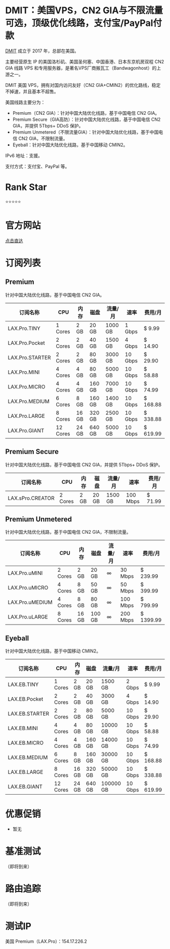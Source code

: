 # DMIT：美国VPS，CN2 GIA与不限流量可选，顶级优化线路，支付宝/PayPal付款

[DMIT](https://www.dmit.io/aff.php?aff=3171) 成立于 2017 年，总部在美国。

主要经营原生 IP 的美国洛杉矶、美国圣何塞、中国香港、日本东京机房双程 CN2 GIA 线路 VPS 和专用服务器，是著名VPS厂商搬瓦工（Bandwagonhost）的上游之一。

DMIT 美国 VPS，拥有对国内访问友好（CN2 GIA+CMIN2）的优化路线，稳定不掉速，并且基本不超售。

美国线路主要分为：

- Premium（CN2 GIA）：针对中国大陆优化线路，基于中国电信 CN2 GIA。
- Premium Secure（GIA高防）：针对中国大陆优化线路，基于中国电信 CN2 GIA，并提供 5Tbps+ DDoS 保护。
- Premium Unmetered（不限流量GIA）：针对中国大陆优化线路，基于中国电信 CN2 GIA，不限制流量。
- Eyeball：针对中国大陆优化线路，基于中国移动 CMIN2。

IPv6 地址：支援。

支付方式：支付宝、PayPal 等。

# **Rank Star**

⭐⭐⭐⭐⭐

# **官方网站**

[点击直达](https://www.dmit.io/aff.php?aff=3171)

# **订阅列表**

## Premium

针对中国大陆优化线路，基于中国电信 CN2 GIA。

| 订阅名称 | CPU | 内存 | 磁盘 | 流量/月 | 速率 | 费用/月 |
| --- | --- | --- | --- | --- | --- | --- |
| LAX.Pro.TINY | 1 Cores | 2 GB | 20 GB | 1000 GB | 1 Gbps | $ 9.99 |
| LAX.Pro.Pocket | 2 Cores | 2 GB | 40 GB | 1500 GB | 4 Gbps | $ 14.90 |
| LAX.Pro.STARTER | 2 Cores | 2 GB | 80 GB | 3000 GB | 10 Gbps | $ 29.90 |
| LAX.Pro.MINI | 4 Cores | 4 GB | 80 GB | 5000 GB | 10 Gbps | $ 58.88 |
| LAX.Pro.MICRO | 4 Cores | 4 GB | 160 GB | 7000 GB | 10 Gbps | $ 74.99 |
| LAX.Pro.MEDIUM | 6 Cores | 8 GB | 160 GB | 1400 GB | 10 Gbps | $ 168.88 |
| LAX.Pro.LARGE | 8 Cores | 16 GB | 320 GB | 2500 GB | 10 Gbps | $ 338.88 |
| LAX.Pro.GIANT | 12 Cores | 24 GB | 640 GB | 5000 GB | 10 Gbps | $ 619.99 |

## Premium Secure

针对中国大陆优化线路，基于中国电信 CN2 GIA，并提供 5Tbps+ DDoS 保护。

| 订阅名称 | CPU | 内存 | 磁盘 | 流量/月 | 速率 | 费用/月 |
| --- | --- | --- | --- | --- | --- | --- |
| LAX.sPro.CREATOR | 2 Cores | 2 GB | 20 GB | 1500 GB | 100 Mbps | $ 71.99 |

## Premium Unmetered

针对中国大陆优化线路，基于中国电信 CN2 GIA，不限制流量。

| 订阅名称 | CPU | 内存 | 磁盘 | 流量/月 | 速率 | 费用/月 |
| --- | --- | --- | --- | --- | --- | --- |
| LAX.Pro.uMINI | 2 Cores | 2 GB | 20 GB | ∞ | 30 Mbps | $ 239.99 |
| LAX.Pro.uMICRO | 4 Cores | 8 GB | 50 GB | ∞ | 50 Mbps | $ 399.99 |
| LAX.Pro.uMEDIUM | 4 Cores | 8 GB | 80 GB | ∞ | 100 Mbps | $ 799.99 |
| LAX.Pro.uLARGE | 8 Cores | 16 GB | 100 GB | ∞ | 200 Mbps | $ 1399.99 |

## Eyeball

针对中国大陆优化线路，基于中国移动 CMIN2。

| 订阅名称 | CPU | 内存 | 磁盘 | 流量/月 | 速率 | 费用/月 |
| --- | --- | --- | --- | --- | --- | --- |
| LAX.EB.TINY | 1 Cores | 2 GB | 20 GB | 1500 GB | 2 Gbps | $ 9.99 |
| LAX.EB.Pocket | 2 Cores | 2 GB | 40 GB | 3000 GB | 4 Gbps | $ 14.90 |
| LAX.EB.STARTER | 2 Cores | 2 GB | 80 GB | 5000 GB | 10 Gbps | $ 29.90 |
| LAX.EB.MINI | 4 Cores | 4 GB | 80 GB | 10000 GB | 10 Gbps | $ 58.88 |
| LAX.EB.MICRO | 4 Cores | 4 GB | 160 GB | 14000 GB | 10 Gbps | $ 74.99 |
| LAX.EB.MEDIUM | 6 Cores | 8 GB | 160 GB | 30000 GB | 10 Gbps | $ 168.88 |
| LAX.EB.LARGE | 8 Cores | 16 GB | 320 GB | 50000 GB | 10 Gbps | $ 338.88 |
| LAX.EB.GIANT | 12 Cores | 24 GB | 640 GB | 100000 GB | 10 Gbps | $ 619.99 |

# **优惠促销**

- 暂无

# **基准测试**

（即将到来）

# **路由追踪**

（即将到来）

# 测试IP

美国 Premium（LAX.Pro）：154.17.226.2
